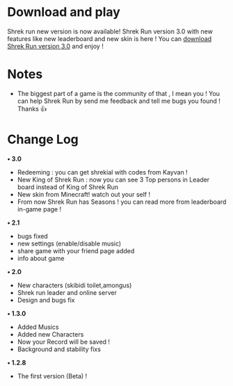 
# Download and play
Shrek run new version is now available! Shrek Run version 3.0 with new features like new leaderboard and new skin is here ! You can [download Shrek Run version 3.0](https://drive.google.com/file/d/1qdRqrzSH1C3bTHOYqDZ3ex8EArSe7Er7/view?usp=drivesdk) and enjoy !

# Notes 
- The biggest part of a game is the community of that , I mean you ! You can help Shrek Run by send me feedback and tell me bugs you found ! Thanks 👍

# Change Log
**• 3.0**
- Redeeming : you can get shrekial with codes from Kayvan !
- New King of Shrek Run : now you can see 3 Top persons in Leader board instead of King of Shrek Run
- New skin from Minecraft! watch out your self !
- From now Shrek Run has Seasons ! you can read more from leaderboard in-game page !

**• 2.1**
- bugs fixed
- new settings (enable/disable music)
- share game with your friend page added
- info about game

**• 2.0**
- New characters (skibidi toilet,amongus)
- Shrek run leader and online server 
- Design and bugs fix 

**• 1.3.0**
- Added Musics
- Added new Characters
- Now your Record will be saved !
- Background and stability fixs 

**• 1.2.8**
- The first version (Beta) !
